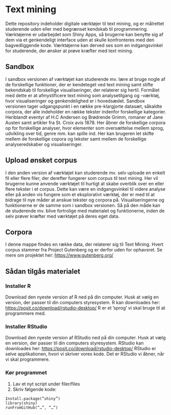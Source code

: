 # Text mining
Dette repository indeholder digitale værktøjer til text mining, og er målrettet studerende uden eller med begrænset kendskab til programmering. Værktøjerne er udarbejdet som Shiny Apps, så brugerne kan benytte sig af dem via et genkendeligt interface uden at skulle konfronteres med den bagvedliggende kode. Værktøjerne kan derved ses som en indgangsvinkel for studerende, der ønsker at prøve kræfter med text mining. 

## Sandbox
I sandbox versionen af værktøjet kan studerende mv. lære at bruge nogle af de forskellige funktioner, der er kendeteget ved text mining samt stifte bekendskab til forskellige visualiseringer, der relaterer sig hertil. Formålet med dette er at afmystificere text mining som analysetilgang og -værktøj, hvor visualiseringer og genkendelighed er i hovedsædet. Sandbox versionen tager udgangspunkt i en række pre-klargjorte datasæt, såkaldte corpora, der alle indeholder en række tekster indenfor forskellige kategorier. Heriblandt eventyr af H.C Andersen og Brødrende Grimm, romaner af Jane Austen samt artikler fra St. Croix avis 1878. Her åbner de forskellige corpora op for forskellige analyser, hvor elementer som oversættelse mellem sprog, udvikling over tid, genre mm. kan spille ind. Her kan brugeren let skifte mellem de forskellige copora og tekster samt mellem de forskellige analyseredskaber og visualiseringer. 

## Upload ønsket corpus
I den anden version af værktøjet kan studerende mv. selv uploade en enkelt fil eller flere filer, der derefter fungerer som corpus til text mining. Her vil brugerne kunne anvende værktøjet til hurtigt at skabe overblik over en eller flere tekster i et corpus. Dette kan være en indgangsvinkel til videre analyse eller på anden vis fungere som et eksplorativt værktøj, der er med til at bidrage til nye måder at anskue tekster og corpora på. Visualiseringerne og funktionerne er de samme som i sandbox versionen. Så på den måde kan de studerende mv. blive fortrolige med materialet og funktionerne, inden de selv prøver kræfter med værktøjet på deres eget data. 

## Corpora
I denne mappe findes en række data, der relaterer sig til Text Mining. Hvert corpus stammer fra Project Gutenberg og er derfor uden for ophavsret. Se mere om projektet her: https://www.gutenberg.org/ 

## Sådan tilgås materialet 
### Installer R
Download den nyeste version af R ned på din computer. Husk at vælg en version, der passer til din computers styresystem.
R kan downloades her: https://posit.co/download/rstudio-desktop/
R er et ’sprog’ vi skal bruge til at programmere med.

### Installer RStudio
Download den nyeste version af RStudio ned på din computer. Husk at vælg en version, der passer til din computers styresystem.
RStudio kan downloades her: https://posit.co/download/rstudio-desktop/
RStudio er selve applikationen, hvori vi skriver vores kode. Det er RStudio vi åbner, når vi skal programmere.

### Kør programmet
1. Lav et nyt script under filer/files 
2. Skriv følgende kode:  
``` 
Install.package(”shiny”)
library(shiny)
runFromGitHub(“…”, “…”) 
```
